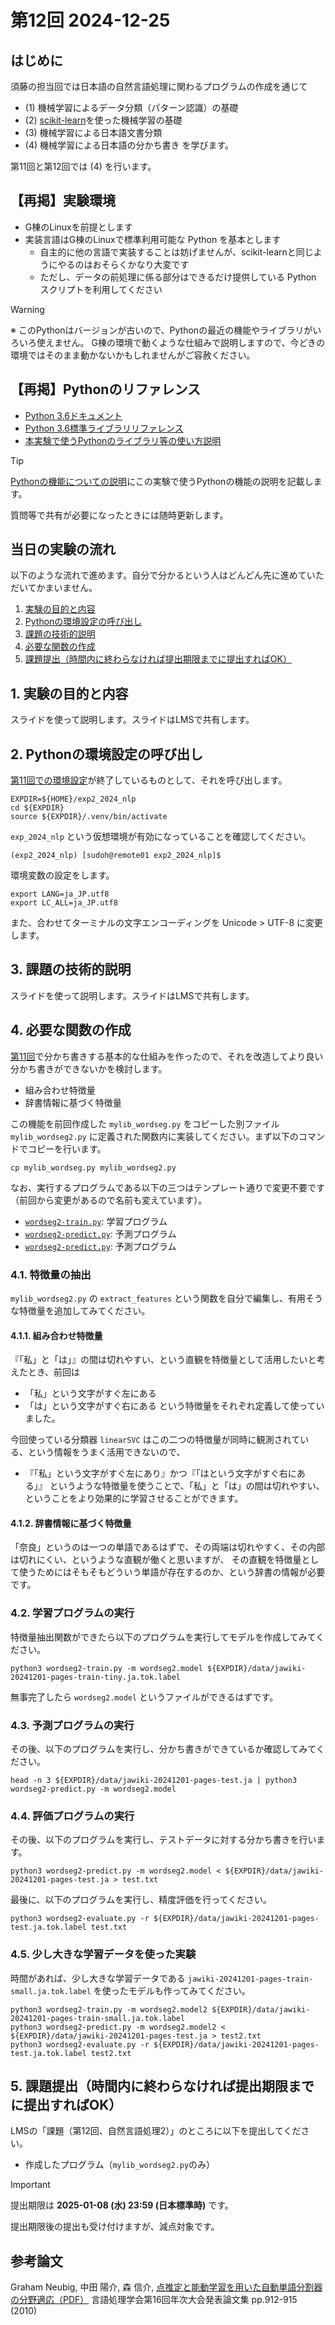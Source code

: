 # 第12回 2024-12-25

## はじめに
須藤の担当回では日本語の自然言語処理に関わるプログラムの作成を通じて
- (1) 機械学習によるデータ分類（パターン認識）の基礎
- (2) [scikit-learn](https://github.com/scikit-learn/scikit-learn)を使った機械学習の基礎
- (3) 機械学習による日本語文書分類
- (4) 機械学習による日本語の分かち書き
を学びます。

第11回と第12回では (4) を行います。

## 【再掲】実験環境
- G棟のLinuxを前提とします
- 実装言語はG棟のLinuxで標準利用可能な Python を基本とします
  - 自主的に他の言語で実装することは妨げませんが、scikit-learnと同じようにやるのはおそらくかなり大変です
  - ただし、データの前処理に係る部分はできるだけ提供している Python スクリプトを利用してください

> [!WARNING]
> ※ このPythonはバージョンが古いので、Pythonの最近の機能やライブラリがいろいろ使えません。
> G棟の環境で動くような仕組みで説明しますので、今どきの環境ではそのまま動かないかもしれませんがご容赦ください。

## 【再掲】Pythonのリファレンス
- [Python 3.6ドキュメント](https://docs.python.org/ja/3.6/)
- [Python 3.6標準ライブラリリファレンス](https://docs.python.org/ja/3.6/library/index.html)
- [本実験で使うPythonのライブラリ等の使い方説明](https://github.com/lics-nara-wu/lics-exp2-2024/edit/main/README_python.md)

> [!TIP]
> [Pythonの機能についての説明](https://github.com/lics-nara-wu/lics-exp2-2024/blob/main/README_python.md)にこの実験で使うPythonの機能の説明を記載します。
>
> 質問等で共有が必要になったときには随時更新します。

## 当日の実験の流れ
以下のような流れで進めます。自分で分かるという人はどんどん先に進めていただいてかまいません。

1. [実験の目的と内容](#1-実験の目的と内容)
2. [Pythonの環境設定の呼び出し](#2-Pythonの環境設定の呼び出し)
3. [課題の技術的説明](#3-課題の技術的説明)
4. [必要な関数の作成](#4-必要な関数の作成)
5. [課題提出（時間内に終わらなければ提出期限までに提出すればOK）](#6-課題提出時間内に終わらなければ提出期限までに提出すればok)


## 1. 実験の目的と内容
スライドを使って説明します。スライドはLMSで共有します。

## 2. Pythonの環境設定の呼び出し
[第11回での環境設定](https://github.com/lics-nara-wu/lics-exp2-2024/blob/main/18Dec/README.md)が終了しているものとして、それを呼び出します。
```
EXPDIR=${HOME}/exp2_2024_nlp
cd ${EXPDIR}
source ${EXPDIR}/.venv/bin/activate
```
`exp_2024_nlp` という仮想環境が有効になっていることを確認してください。
```
(exp2_2024_nlp) [sudoh@remote01 exp2_2024_nlp]$
```

環境変数の設定をします。
```
export LANG=ja_JP.utf8
export LC_ALL=ja_JP.utf8
```
また、合わせてターミナルの文字エンコーディングを Unicode > UTF-8 に変更します。

## 3. 課題の技術的説明
スライドを使って説明します。スライドはLMSで共有します。

## 4. 必要な関数の作成
[第11回](https://github.com/lics-nara-wu/lics-exp2-2024/blob/main/18Dec/README.md)で分かち書きする基本的な仕組みを作ったので、それを改造してより良い分かち書きができないかを検討します。
- 組み合わせ特徴量
- 辞書情報に基づく特徴量

この機能を前回作成した `mylib_wordseg.py` をコピーした別ファイル `mylib_wordseg2.py` に定義された関数内に実装してください。まず以下のコマンドでコピーを行います。
```
cp mylib_wordseg.py mylib_wordseg2.py
```

なお、実行するプログラムである以下の三つはテンプレート通りで変更不要です（前回から変更があるので名前も変えています）。
- [`wordseg2-train.py`](https://github.com/lics-nara-wu/lics-exp2-2024/blob/main/25Dec/scripts/wordseg2-train.py): 学習プログラム
- [`wordseg2-predict.py`](https://github.com/lics-nara-wu/lics-exp2-2024/blob/main/25Dec/scripts/wordseg2-predict.py): 予測プログラム
- [`wordseg2-predict.py`](https://github.com/lics-nara-wu/lics-exp2-2024/blob/main/25Dec/scripts/wordseg2-predict.py): 予測プログラム


### 4.1. 特徴量の抽出
`mylib_wordseg2.py` の `extract_features` という関数を自分で編集し、有用そうな特徴量を追加してみてください。

#### 4.1.1. 組み合わせ特徴量
『「私」と「は」』の間は切れやすい、という直観を特徴量として活用したいと考えたとき、前回は
- 「私」という文字がすぐ左にある
- 「は」という文字がすぐ右にある
という特徴量をそれぞれ定義して使っていました。

今回使っている分類器 `linearSVC` はこの二つの特徴量が同時に観測されている、という情報をうまく活用できないので、
- 『「私」という文字がすぐ左にあり』かつ『「はという文字がすぐ右にある」』
というような特徴量を使うことで、「私」と「は」の間は切れやすい、ということをより効果的に学習させることができます。

#### 4.1.2. 辞書情報に基づく特徴量
「奈良」というのは一つの単語であるはずで、その両端は切れやすく、その内部は切れにくい、というような直観が働くと思いますが、
その直観を特徴量として使うためにはそもそもどういう単語が存在するのか、という辞書の情報が必要です。


### 4.2. 学習プログラムの実行
特徴量抽出関数ができたら以下のプログラムを実行してモデルを作成してみてください。
```
python3 wordseg2-train.py -m wordseg2.model ${EXPDIR}/data/jawiki-20241201-pages-train-tiny.ja.tok.label
```
無事完了したら `wordseg2.model` というファイルができるはずです。

### 4.3. 予測プログラムの実行
その後、以下のプログラムを実行し、分かち書きができているか確認してみてください。
```
head -n 3 ${EXPDIR}/data/jawiki-20241201-pages-test.ja | python3 wordseg2-predict.py -m wordseg2.model
```

### 4.4. 評価プログラムの実行
その後、以下のプログラムを実行し、テストデータに対する分かち書きを行います。
```
python3 wordseg2-predict.py -m wordseg2.model < ${EXPDIR}/data/jawiki-20241201-pages-test.ja > test.txt
```

最後に、以下のプログラムを実行し、精度評価を行ってください。
```
python3 wordseg2-evaluate.py -r ${EXPDIR}/data/jawiki-20241201-pages-test.ja.tok.label test.txt
```

### 4.5. 少し大きな学習データを使った実験
時間があれば、少し大きな学習データである `jawiki-20241201-pages-train-small.ja.tok.label` を使ったモデルも作ってみてください。
```
python3 wordseg2-train.py -m wordseg2.model2 ${EXPDIR}/data/jawiki-20241201-pages-train-small.ja.tok.label
python3 wordseg2-predict.py -m wordseg2.model2 < ${EXPDIR}/data/jawiki-20241201-pages-test.ja > test2.txt
python3 wordseg2-evaluate.py -r ${EXPDIR}/data/jawiki-20241201-pages-test.ja.tok.label test2.txt
```

## 5. 課題提出（時間内に終わらなければ提出期限までに提出すればOK）
LMSの「課題（第12回、自然言語処理2）」のところに以下を提出してください。
- 作成したプログラム（`mylib_wordseg2.py`のみ）

> [!IMPORTANT]
> 提出期限は **2025-01-08 (水) 23:59 (日本標準時)** です。
> 
> 提出期限後の提出も受け付けますが、減点対象です。

## 参考論文
Graham Neubig, 中田 陽介, 森 信介,
[点推定と能動学習を用いた自動単語分割器の分野適応（PDF）](https://www.anlp.jp/proceedings/annual_meeting/2010/pdf_dir/C4-3.pdf)
言語処理学会第16回年次大会発表論文集 pp.912-915 (2010)
